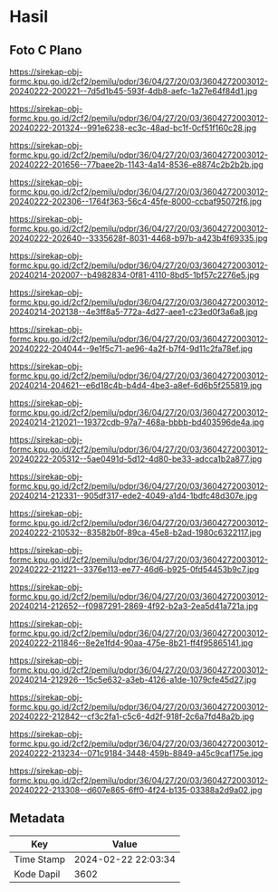 # Hasil

## Foto C Plano

https://sirekap-obj-formc.kpu.go.id/2cf2/pemilu/pdpr/36/04/27/20/03/3604272003012-20240222-200221--7d5d1b45-593f-4db8-aefc-1a27e64f84d1.jpg

https://sirekap-obj-formc.kpu.go.id/2cf2/pemilu/pdpr/36/04/27/20/03/3604272003012-20240222-201324--991e6238-ec3c-48ad-bc1f-0cf51f160c28.jpg

https://sirekap-obj-formc.kpu.go.id/2cf2/pemilu/pdpr/36/04/27/20/03/3604272003012-20240222-201656--77baee2b-1143-4a14-8536-e8874c2b2b2b.jpg

https://sirekap-obj-formc.kpu.go.id/2cf2/pemilu/pdpr/36/04/27/20/03/3604272003012-20240222-202306--1764f363-56c4-45fe-8000-ccbaf95072f6.jpg

https://sirekap-obj-formc.kpu.go.id/2cf2/pemilu/pdpr/36/04/27/20/03/3604272003012-20240222-202640--3335628f-8031-4468-b97b-a423b4f69335.jpg

https://sirekap-obj-formc.kpu.go.id/2cf2/pemilu/pdpr/36/04/27/20/03/3604272003012-20240214-202007--b4982834-0f81-4110-8bd5-1bf57c2276e5.jpg

https://sirekap-obj-formc.kpu.go.id/2cf2/pemilu/pdpr/36/04/27/20/03/3604272003012-20240214-202138--4e3ff8a5-772a-4d27-aee1-c23ed0f3a6a8.jpg

https://sirekap-obj-formc.kpu.go.id/2cf2/pemilu/pdpr/36/04/27/20/03/3604272003012-20240222-204044--9e1f5c71-ae96-4a2f-b7f4-9d11c2fa78ef.jpg

https://sirekap-obj-formc.kpu.go.id/2cf2/pemilu/pdpr/36/04/27/20/03/3604272003012-20240214-204621--e6d18c4b-b4d4-4be3-a8ef-6d6b5f255819.jpg

https://sirekap-obj-formc.kpu.go.id/2cf2/pemilu/pdpr/36/04/27/20/03/3604272003012-20240214-212021--19372cdb-97a7-468a-bbbb-bd403596de4a.jpg

https://sirekap-obj-formc.kpu.go.id/2cf2/pemilu/pdpr/36/04/27/20/03/3604272003012-20240222-205312--5ae0491d-5d12-4d80-be33-adcca1b2a877.jpg

https://sirekap-obj-formc.kpu.go.id/2cf2/pemilu/pdpr/36/04/27/20/03/3604272003012-20240214-212331--905df317-ede2-4049-a1d4-1bdfc48d307e.jpg

https://sirekap-obj-formc.kpu.go.id/2cf2/pemilu/pdpr/36/04/27/20/03/3604272003012-20240222-210532--83582b0f-89ca-45e8-b2ad-1980c6322117.jpg

https://sirekap-obj-formc.kpu.go.id/2cf2/pemilu/pdpr/36/04/27/20/03/3604272003012-20240222-211221--3376e113-ee77-46d6-b925-0fd54453b9c7.jpg

https://sirekap-obj-formc.kpu.go.id/2cf2/pemilu/pdpr/36/04/27/20/03/3604272003012-20240214-212652--f0987291-2869-4f92-b2a3-2ea5d41a721a.jpg

https://sirekap-obj-formc.kpu.go.id/2cf2/pemilu/pdpr/36/04/27/20/03/3604272003012-20240222-211846--8e2e1fd4-90aa-475e-8b21-ff4f95865141.jpg

https://sirekap-obj-formc.kpu.go.id/2cf2/pemilu/pdpr/36/04/27/20/03/3604272003012-20240214-212926--15c5e632-a3eb-4126-a1de-1079cfe45d27.jpg

https://sirekap-obj-formc.kpu.go.id/2cf2/pemilu/pdpr/36/04/27/20/03/3604272003012-20240222-212842--cf3c2fa1-c5c6-4d2f-918f-2c6a7fd48a2b.jpg

https://sirekap-obj-formc.kpu.go.id/2cf2/pemilu/pdpr/36/04/27/20/03/3604272003012-20240222-213234--071c9184-3448-459b-8849-a45c9caf175e.jpg

https://sirekap-obj-formc.kpu.go.id/2cf2/pemilu/pdpr/36/04/27/20/03/3604272003012-20240222-213308--d607e865-6ff0-4f24-b135-03388a2d9a02.jpg


## Metadata

| Key        | Value               |
| ---------- | ------------------- |
| Time Stamp | 2024-02-22 22:03:34 |
| Kode Dapil | 3602                |



